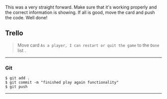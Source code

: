 ﻿
This was a very straight forward. Make sure that it's working properly and the correct information is showing. If all is good, move the card and push the code. Well done!

## Trello

> Move card  `As a player, I can restart or quit the game`   to the `Done`  list .
> 
----------

### Git


```
$ git add .
$ git commit -m "finished play again functionality"
$ git push
```

----------
